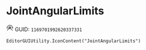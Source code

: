 # JointAngularLimits
![](/img/JointAngularLimits.png)
GUID: `1169701992620337331`
```
EditorGUIUtility.IconContent("JointAngularLimits")
```
